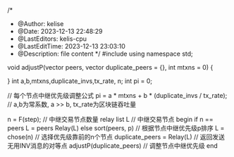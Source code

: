 /*
 * @Author: kelise
 * @Date: 2023-12-13 22:48:29
 * @LastEditors: kelis-cpu
 * @LastEditTime: 2023-12-13 23:03:10
 * @Description: file content
 */
#include <vector>
using namespace std;

void adjustP(vector<int> peers, vector<int> duplicate_peers = {}, int mtxns = 0) {

}
int a,b,mtxns,duplicate_invs,tx_rate, n;
int pi = 0;

// 每个节点中继优先级调整公式
pi = a * mtxns + b * (duplicate_invs / tx_rate); // a,b为常系数, a >> b, tx_rate为区块链吞吐量

n = F(step); // 中继交易节点数量
relay list L // 中继交易节点
begin
if n == peers
   L = peers
   Relay(L)
else 
   sort(peers, p) // 根据节点中继优先级p排序
   L = chose(n) // 选择优先级靠前的n个节点
   duplicate_peers = Relay(L) // 返回发送无用INV消息的对等点
   adjustP(duplicate_peers) // 调整节点中继优先级
end
